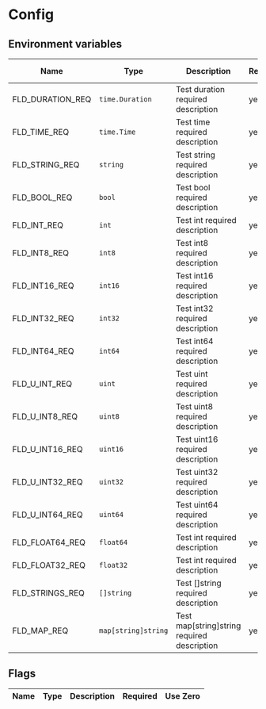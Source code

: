 # Config

## Environment variables

| Name | Type | Description | Required | Use Zero |
|------|------|------|------|------|
|FLD_DURATION_REQ|<code>time.Duration</code>|Test duration required description|yes|yes|
|FLD_TIME_REQ|<code>time.Time</code>|Test time required description|yes|yes|
|FLD_STRING_REQ|<code>string</code>|Test string required description|yes|yes|
|FLD_BOOL_REQ|<code>bool</code>|Test bool required description|yes|yes|
|FLD_INT_REQ|<code>int</code>|Test int required description|yes|yes|
|FLD_INT8_REQ|<code>int8</code>|Test int8 required description|yes|yes|
|FLD_INT16_REQ|<code>int16</code>|Test int16 required description|yes|yes|
|FLD_INT32_REQ|<code>int32</code>|Test int32 required description|yes|yes|
|FLD_INT64_REQ|<code>int64</code>|Test int64 required description|yes|yes|
|FLD_U_INT_REQ|<code>uint</code>|Test uint required description|yes|yes|
|FLD_U_INT8_REQ|<code>uint8</code>|Test uint8 required description|yes|yes|
|FLD_U_INT16_REQ|<code>uint16</code>|Test uint16 required description|yes|yes|
|FLD_U_INT32_REQ|<code>uint32</code>|Test uint32 required description|yes|yes|
|FLD_U_INT64_REQ|<code>uint64</code>|Test uint64 required description|yes|yes|
|FLD_FLOAT64_REQ|<code>float64</code>|Test int required description|yes|yes|
|FLD_FLOAT32_REQ|<code>float32</code>|Test int required description|yes|yes|
|FLD_STRINGS_REQ|<code>[]string</code>|Test []string required description|yes|yes|
|FLD_MAP_REQ|<code>map[string]string</code>|Test map[string]string required description|yes|yes|
## Flags

| Name | Type | Description | Required | Use Zero |
|------|------|------|------|------|
